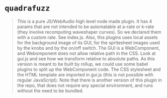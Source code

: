 # `quadrafuzz`

> This is a pure JS/WebAudio high level node made plugin. It has 4 params that are not intended to be automatable at a-rate or k-rate (they involve recomputing waveshaper curves). So we declared them with a custom rate. See index.js.
> Also, this plugins uses local assets for the background image of its GUI, for the spritesheet images used by the knobs and by the on/off switch. The GUI is a WebComponent, and Webomponent does not allow relative path in the CSS. Look at gui.js and see how we transform relative to absolute paths.
> As this version is meant to be built by rollup, we could use some babel plugins to split up the WebComponent code. The CSS stylesheet and the HTML template are imported in gui.js (this is not possible with regular JavaScript).
> Note that there is another version of this plugin in the repo, that does not require any special environment, and runs without the need to be bundled.
